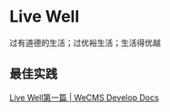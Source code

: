 # Live Well

过有道德的生活；过优裕生活；生活得优越

## 最佳实践

[Live Well第一篇 | WeCMS Develop Docs](/livewell/第一篇.html)


